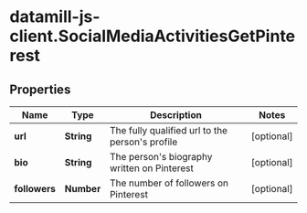# datamill-js-client.SocialMediaActivitiesGetPinterest

## Properties
Name | Type | Description | Notes
------------ | ------------- | ------------- | -------------
**url** | **String** | The fully qualified url to the person&#39;s profile | [optional] 
**bio** | **String** | The person&#39;s biography written on Pinterest | [optional] 
**followers** | **Number** | The number of followers on Pinterest | [optional] 


